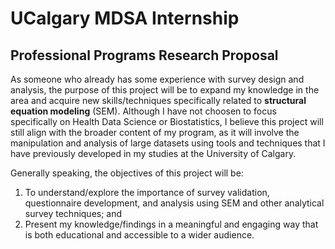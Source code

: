 # UCalgary MDSA Internship
## Professional Programs Research Proposal

As someone who already has some experience with survey design and analysis, the purpose of this project will be to expand my knowledge in the area and acquire new skills/techniques specifically related to **structural equation modeling** (SEM). Although I have not choosen to focus specifically on Health Data Science or Biostatistics, I believe this project will still align with the broader content of my program, as it will involve the manipulation and analysis of large datasets using tools and techniques that I have previously developed in my studies at the University of Calgary.

Generally speaking, the objectives of this project will be:

1. To understand/explore the importance of survey validation, questionnaire development, and analysis using SEM and other analytical survey techniques; and
2. Present my knowledge/findings in a meaningful and engaging way that is both educational and accessible to a wider audience.
